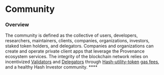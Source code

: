 # Community

### Overview

The community is defined as the collective of users, developers, researchers, maintainers, clients, companies, organizations, investors, staked token holders, and delegators. Companies and organizations can create and operate private client apps that leverage the Provenance ecosystem services. The integrity of the blockchain network relies on incentivized [Validators](validator.md) and [Delegators](delegator.md) through [Hash-utility-token](../financial-services-blockchain/hash-2.0.md) [gas fees](../../blockchain/basics/gas-and-fees.md), and a healthy Hash Investor community. ****

